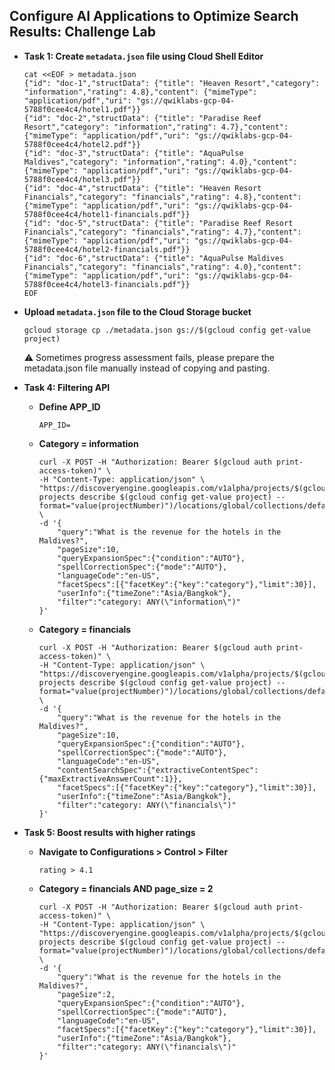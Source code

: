 ## Configure AI Applications to Optimize Search Results: Challenge Lab

- **Task 1: Create `metadata.json` file using Cloud Shell Editor**  
   ```shell
   cat <<EOF > metadata.json
   {"id": "doc-1","structData": {"title": "Heaven Resort","category": "information","rating": 4.8},"content": {"mimeType": "application/pdf","uri": "gs://qwiklabs-gcp-04-5788f0cee4c4/hotel1.pdf"}}
   {"id": "doc-2","structData": {"title": "Paradise Reef Resort","category": "information","rating": 4.7},"content": {"mimeType": "application/pdf","uri": "gs://qwiklabs-gcp-04-5788f0cee4c4/hotel2.pdf"}}
   {"id": "doc-3","structData": {"title": "AquaPulse Maldives","category": "information","rating": 4.0},"content": {"mimeType": "application/pdf","uri": "gs://qwiklabs-gcp-04-5788f0cee4c4/hotel3.pdf"}}
   {"id": "doc-4","structData": {"title": "Heaven Resort Financials","category": "financials","rating": 4.8},"content": {"mimeType": "application/pdf","uri": "gs://qwiklabs-gcp-04-5788f0cee4c4/hotel1-financials.pdf"}}
   {"id": "doc-5","structData": {"title": "Paradise Reef Resort Financials","category": "financials","rating": 4.7},"content": {"mimeType": "application/pdf","uri": "gs://qwiklabs-gcp-04-5788f0cee4c4/hotel2-financials.pdf"}}
   {"id": "doc-6","structData": {"title": "AquaPulse Maldives Financials","category": "financials","rating": 4.0},"content": {"mimeType": "application/pdf","uri": "gs://qwiklabs-gcp-04-5788f0cee4c4/hotel3-financials.pdf"}}
   EOF
   ```

- **Upload `metadata.json` file to the Cloud Storage bucket**
   ``` 
   gcloud storage cp ./metadata.json gs://$(gcloud config get-value project)
   ```
  :warning: Sometimes progress assessment fails, please prepare the metadata.json file manually instead of copying and pasting.

- **Task 4: Filtering API**
   - **Define APP_ID**
      ```
      APP_ID=
      ``` 
   - **Category = information**
      ```shell
      curl -X POST -H "Authorization: Bearer $(gcloud auth print-access-token)" \
      -H "Content-Type: application/json" \
      "https://discoveryengine.googleapis.com/v1alpha/projects/$(gcloud projects describe $(gcloud config get-value project) --format="value(projectNumber)")/locations/global/collections/default_collection/engines/$APP_ID/servingConfigs/default_search:search" \
      -d '{
          "query":"What is the revenue for the hotels in the Maldives?",
          "pageSize":10,
          "queryExpansionSpec":{"condition":"AUTO"},
          "spellCorrectionSpec":{"mode":"AUTO"},
          "languageCode":"en-US",
          "facetSpecs":[{"facetKey":{"key":"category"},"limit":30}],
          "userInfo":{"timeZone":"Asia/Bangkok"},
          "filter":"category: ANY(\"information\")"
      }'
      ```
   - **Category = financials**
      ```shell
      curl -X POST -H "Authorization: Bearer $(gcloud auth print-access-token)" \
      -H "Content-Type: application/json" \
      "https://discoveryengine.googleapis.com/v1alpha/projects/$(gcloud projects describe $(gcloud config get-value project) --format="value(projectNumber)")/locations/global/collections/default_collection/engines/$APP_ID/servingConfigs/default_search:search" \
      -d '{
          "query":"What is the revenue for the hotels in the Maldives?",
          "pageSize":10,
          "queryExpansionSpec":{"condition":"AUTO"},
          "spellCorrectionSpec":{"mode":"AUTO"},
          "languageCode":"en-US",
          "contentSearchSpec":{"extractiveContentSpec":{"maxExtractiveAnswerCount":1}},
          "facetSpecs":[{"facetKey":{"key":"category"},"limit":30}],
          "userInfo":{"timeZone":"Asia/Bangkok"},
          "filter":"category: ANY(\"financials\")"
      }'
      ```
- **Task 5: Boost results with higher ratings**
   - **Navigate to Configurations > Control > Filter**
     ```
     rating > 4.1
     ```
   - **Category = financials AND page_size = 2**
      ```shell
      curl -X POST -H "Authorization: Bearer $(gcloud auth print-access-token)" \
      -H "Content-Type: application/json" \
      "https://discoveryengine.googleapis.com/v1alpha/projects/$(gcloud projects describe $(gcloud config get-value project) --format="value(projectNumber)")/locations/global/collections/default_collection/engines/$APP_ID/servingConfigs/default_search:search" \
      -d '{
          "query":"What is the revenue for the hotels in the Maldives?",
          "pageSize":2,
          "queryExpansionSpec":{"condition":"AUTO"},
          "spellCorrectionSpec":{"mode":"AUTO"},
          "languageCode":"en-US",
          "facetSpecs":[{"facetKey":{"key":"category"},"limit":30}],
          "userInfo":{"timeZone":"Asia/Bangkok"},
          "filter":"category: ANY(\"financials\")"
      }'
      ```
